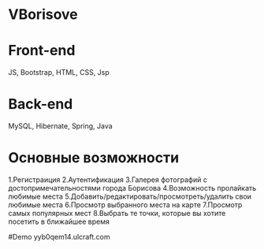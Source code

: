 # VBorisove

# Front-end
JS, Bootstrap, HTML, CSS, Jsp

# Back-end
MySQL, Hibernate, Spring, Java

# Основные возможности
1.Регистраиция
2.Аутентификация
3.Галерея фотографий с достопримечательностями города Борисова
4.Возможность пролайкать любимые места
5.Добавить/редактировать/просмотреть/удалить свои любимые места
6.Просмотр выбранного места на карте
7.Просмотр самых популярных мест
8.Выбрать те точки, которые вы хотите посетить в ближайшее время

#Demo
yyb0qem14.ulcraft.com